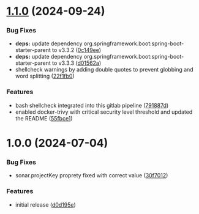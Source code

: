 # [1.1.0](https://gitlab.com/d3269/tbc-java-cicd-example/compare/1.0.0...1.1.0) (2024-09-24)


### Bug Fixes

* **deps:** update dependency org.springframework.boot:spring-boot-starter-parent to v3.3.2 ([0c149ee](https://gitlab.com/d3269/tbc-java-cicd-example/commit/0c149ee597b76728f9da43ec746daec2ed3d1422))
* **deps:** update dependency org.springframework.boot:spring-boot-starter-parent to v3.3.3 ([d01562a](https://gitlab.com/d3269/tbc-java-cicd-example/commit/d01562a296048ad83441aabc1a6a29a7d524c0b5))
* shellcheck warnings by adding double quotes to prevent globbing and word splitting ([22f1fb0](https://gitlab.com/d3269/tbc-java-cicd-example/commit/22f1fb0dcc0a947fb060d0f1e1493a43695349a0))


### Features

* bash shellcheck integrated into this gitlab pipeline ([791887d](https://gitlab.com/d3269/tbc-java-cicd-example/commit/791887d0adc204bf8f1637ca4eae73126b04a916))
* enabled docker-trivy with critical security level threshold and updated the README ([55fbce1](https://gitlab.com/d3269/tbc-java-cicd-example/commit/55fbce13ba304b4197a37a35e8a7005a52f5d63d))

# 1.0.0 (2024-07-04)


### Bug Fixes

* sonar.projectKey proprety fixed with correct value ([30f7012](https://gitlab.com/d3269/tbc-java-cicd-example/commit/30f70122794a1455b86411847e47fd35d8eec8a2))


### Features

* initial release ([d0d195e](https://gitlab.com/d3269/tbc-java-cicd-example/commit/d0d195ef8cbee487b9d4d5575b57e1331546e5f0))
